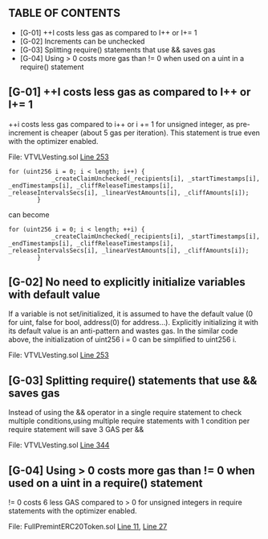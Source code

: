 ## TABLE OF CONTENTS

- [G-01] ++I costs less gas as compared to I++ or I+= 1
- [G-02] Increments can be unchecked
- [G-03] Splitting require() statements that use && saves gas
- [G-04] Using > 0 costs more gas than != 0 when used on a uint in a require() statement

## [G-01] ++I costs less gas as compared to I++ or I+= 1

++i costs less gas compared to i++ or i += 1 for unsigned integer, as pre-increment is cheaper (about 5 gas per iteration). This statement is true even with the optimizer enabled.

File: VTVLVesting.sol [Line 253](https://github.com/code-423n4/2022-09-vtvl/blob/f68b7f3e61dad0d873b5b5a1e8126b839afeab5f/contracts/VTVLVesting.sol#L353)

```
for (uint256 i = 0; i < length; i++) {
            _createClaimUnchecked(_recipients[i], _startTimestamps[i], _endTimestamps[i], _cliffReleaseTimestamps[i], _releaseIntervalsSecs[i], _linearVestAmounts[i], _cliffAmounts[i]);
        }
```
can become
```
for (uint256 i = 0; i < length; ++i) {
            _createClaimUnchecked(_recipients[i], _startTimestamps[i], _endTimestamps[i], _cliffReleaseTimestamps[i], _releaseIntervalsSecs[i], _linearVestAmounts[i], _cliffAmounts[i]);
        }
```

## [G-02] No need to explicitly initialize variables with default value

If a variable is not set/initialized, it is assumed to have the default value (0 for uint, false for bool, address(0) for address…). Explicitly initializing it with its default value is an anti-pattern and wastes gas. In the similar code above, the initialization of uint256 i = 0 can be simplified to uint256 i.

File: VTVLVesting.sol [Line 253](https://github.com/code-423n4/2022-09-vtvl/blob/f68b7f3e61dad0d873b5b5a1e8126b839afeab5f/contracts/VTVLVesting.sol#L353)

## [G-03] Splitting require() statements that use && saves gas

Instead of using the && operator in a single require statement to check multiple conditions,using multiple require statements with 1 condition per require statement will save 3 GAS per &&

File: VTVLVesting.sol [Line 344](https://github.com/code-423n4/2022-09-vtvl/blob/f68b7f3e61dad0d873b5b5a1e8126b839afeab5f/contracts/VTVLVesting.sol#L344)

## [G-04] Using > 0 costs more gas than != 0 when used on a uint in a require() statement

!= 0 costs 6 less GAS compared to > 0 for unsigned integers in require statements with the optimizer enabled.

File: FullPremintERC20Token.sol [Line 11](https://github.com/code-423n4/2022-09-vtvl/blob/f68b7f3e61dad0d873b5b5a1e8126b839afeab5f/contracts/token/FullPremintERC20Token.sol#L11), [Line 27](https://github.com/code-423n4/2022-09-vtvl/blob/f68b7f3e61dad0d873b5b5a1e8126b839afeab5f/contracts/token/VariableSupplyERC20Token.sol#L27)
